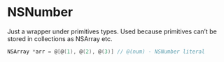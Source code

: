 # NSNumber

Just a wrapper under primitives types. Used because primitives can’t be stored in collections as NSArray etc.

```objectivec
NSArray *arr = @[@(1), @(2), @(3)] // @(num) - NSNumber literal
```